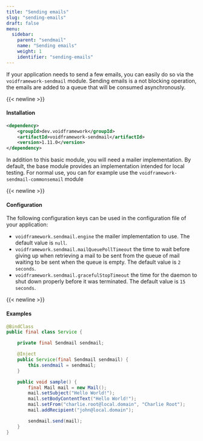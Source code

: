 ```yaml
---
title: "Sending emails"
slug: "sending-emails"
draft: false
menu:
  sidebar:
    parent: "sendmail"
    name: "Sending emails"
    weight: 1
    identifier: "sending-emails"
---
```



If your application needs to send a few emails, you can easily do so via the `voidframework-sendmail` module. Sending emails is a not blocking operation, the emails are added to a queue that will be consumed asynchronously.


{{< newline >}}
#### Installation
```xml
<dependency>
    <groupId>dev.voidframework</groupId>
    <artifactId>voidframework-sendmail</artifactId>
    <version>1.11.0</version>
</dependency>
```

In addition to this basic module, you will need a mailer implementation. By default, the base module provides an implementation intended for local testing. For normal use, you can for example use the `voidframework-sendmail-commonsemail` module 


{{< newline >}}
#### Configuration

The following configuration keys can be used in the configuration file of your application:

* `voidframework.sendmail.engine` the mailer implementation to use. The default value is `null`.
* `voidframework.sendmail.mailQueuePollTimeout` the time to wait before giving up when retrieving a mail to be sent from the queue of mail waiting to be sent when the queue is empty. The default value is `2 seconds`.
* `voidframework.sendmail.gracefulStopTimeout` the time for the daemon to shut down properly before it was terminated. The default value is `15 seconds`.




{{< newline >}}
#### Examples

```java
@BindClass
public final class Service {

    private final Sendmail sendmail;

    @Inject
    public Service(final Sendmail sendmail) {
        this.sendmail = sendmail;
    }

    public void sample() {
        final Mail mail = new Mail();
        mail.setSubject("Hello World!");
        mail.setBodyContentText("Hello World!");
        mail.setFrom("charlie.root@local.domain", "Charlie Root");
        mail.addRecipient("john@local.domain");

        sendmail.send(mail);
    }
}
```
